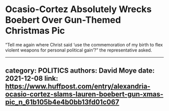 # Ocasio-Cortez Absolutely Wrecks Boebert Over Gun-Themed Christmas Pic

“Tell me again where Christ said ‘use the commemoration of my birth to flex violent weapons for personal political gain’?” the representative asked.

---
category: POLITICS
authors: David Moye
date: 2021-12-08
link: https://www.huffpost.com/entry/alexandria-ocasio-cortez-slams-lauren-boebert-gun-xmas-pic_n_61b105b4e4b0bb13fd01c067
---
